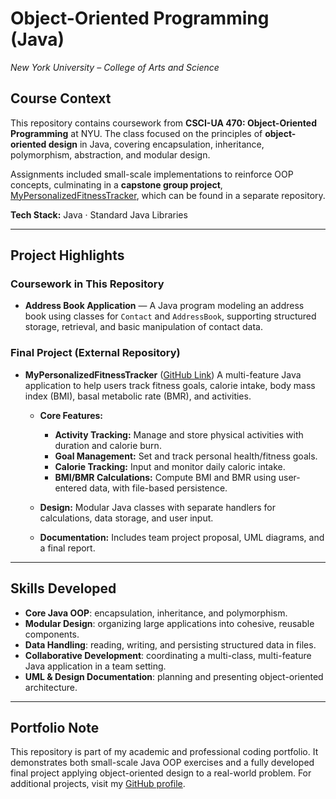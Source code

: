 # Object-Oriented Programming (Java)

*New York University – College of Arts and Science*

## Course Context

This repository contains coursework from **CSCI-UA 470: Object-Oriented Programming** at NYU.
The class focused on the principles of **object-oriented design** in Java, covering encapsulation, inheritance, polymorphism, abstraction, and modular design.

Assignments included small-scale implementations to reinforce OOP concepts, culminating in a **capstone group project**, [MyPersonalizedFitnessTracker](https://github.com/rren4000/MyPersonalizedFitnessTracker), which can be found in a separate repository.

**Tech Stack:** Java · Standard Java Libraries

---

## Project Highlights

### Coursework in This Repository

* **Address Book Application** — A Java program modeling an address book using classes for `Contact` and `AddressBook`, supporting structured storage, retrieval, and basic manipulation of contact data.

### Final Project (External Repository)

* **MyPersonalizedFitnessTracker** ([GitHub Link](https://github.com/rren4000/MyPersonalizedFitnessTracker))
  A multi-feature Java application to help users track fitness goals, calorie intake, body mass index (BMI), basal metabolic rate (BMR), and activities.

  * **Core Features:**

    * **Activity Tracking:** Manage and store physical activities with duration and calorie burn.
    * **Goal Management:** Set and track personal health/fitness goals.
    * **Calorie Tracking:** Input and monitor daily caloric intake.
    * **BMI/BMR Calculations:** Compute BMI and BMR using user-entered data, with file-based persistence.
  * **Design:** Modular Java classes with separate handlers for calculations, data storage, and user input.
  * **Documentation:** Includes team project proposal, UML diagrams, and a final report.

---

## Skills Developed

* **Core Java OOP**: encapsulation, inheritance, and polymorphism.
* **Modular Design**: organizing large applications into cohesive, reusable components.
* **Data Handling**: reading, writing, and persisting structured data in files.
* **Collaborative Development**: coordinating a multi-class, multi-feature Java application in a team setting.
* **UML & Design Documentation**: planning and presenting object-oriented architecture.

---

## Portfolio Note

This repository is part of my academic and professional coding portfolio.
It demonstrates both small-scale Java OOP exercises and a fully developed final project applying object-oriented design to a real-world problem.
For additional projects, visit my [GitHub profile](https://github.com/brynja-schultz).
